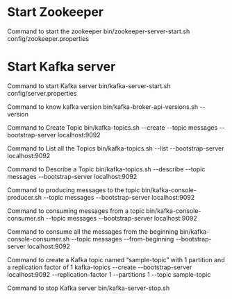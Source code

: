 # Start Zookeeper

Command to start the zookeeper
bin/zookeeper-server-start.sh config/zookeeper.properties

# Start Kafka server

Command to start Kafka server
bin/kafka-server-start.sh config/server.properties

Command to know kafka version 
bin/kafka-broker-api-versions.sh --version

Command to Create Topic 
bin/kafka-topics.sh --create --topic messages --bootstrap-server localhost:9092

Command to List all the Topics
bin/kafka-topics.sh --list --bootstrap-server localhost:9092

Command to Describe a Topic
bin/kafka-topics.sh --describe --topic messages --bootstrap-server localhost:9092

Command to producing messages to the topic
bin/kafka-console-producer.sh --topic messages --bootstrap-server localhost:9092

Command to consuming messages from a topic
bin/kafka-console-consumer.sh --topic messages --bootstrap-server localhost:9092

Command to consume all the messages from the beginning
bin/kafka-console-consumer.sh --topic messages --from-beginning --bootstrap-server localhost:9092

Command to create a Kafka topic named “sample-topic” with 1 partition and a replication factor of 1
kafka-topics --create --bootstrap-server localhost:9092 --replication-factor 1 --partitions 1 --topic sample-topic

Command to stop Kafka server
bin/kafka-server-stop.sh

